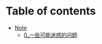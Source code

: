 # Table of contents

* [Note](README.md)
  * [0\_一些可能迷惑的问题](note/0-yi-xie-ke-neng-mi-huo-de-wen-ti.md)
